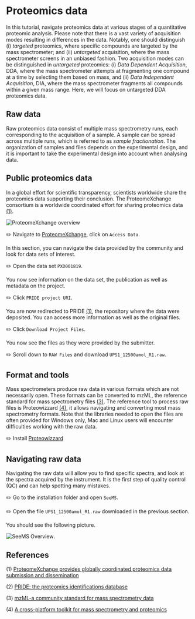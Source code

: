 # Proteomics data

In this tutorial, navigate proteomics data at various stages of a quantitative proteomic analysis. Please note that there is a vast variety of acquisition modes resulting in differences in the data. Notably, one should distinguish (i) _targeted_ proteomics, where specific compounds are targeted by the mass spectrometer; and (ii) _untargeted_ acquisition, where the mass spectrometer screens in an unbiased fashion. Two acquisition modes can be distinguished in _untargeted_ proteomics: (i) _Data Dependent Acquisition_, DDA, where the mass spectrometer attempts at fragmenting one compound at a time by selecting them based on mass, and (ii) _Data Independent Acquisition_, DIA, where the mass spectrometer fragments all compounds within a given mass range. Here, we will focus on untargeted DDA proteomics data.


## Raw data

Raw proteomics data consist of multiple mass spectrometry runs, each corresponding to the acquisition of a sample. A sample can be spread across multiple runs, which is referred to as _sample fractionation_. The organization of samples and files depends on the experimental design, and it is important to take the experimental design into account when analysing data.


## Public proteomics data

In a global effort for scientific transparency, scientists worldwide share the proteomics data supporting their conclusion. The ProteomeXchange consortium is a worldwide coordinated effort for sharing proteomics data [(1)](#references).

![ProteomeXchange overview](http://www.proteomexchange.org/px_members.png "ProteomeXchange overview")

:pencil2: Navigate to [ProteomeXchange](http://www.proteomexchange.org), click on `Access Data`.

In this section, you can navigate the data provided by the community and look for data sets of interest.

:pencil2: Open the data set `PXD001819`.

You now see information on the data set, the publication as well as metadata on the project.

:pencil2: Click `PRIDE project URI`.

You are now redirected to PRIDE [(1)](#references), the repository where the data were deposited. You can access more information as well as the original files.

:pencil2: Click `Download Project Files`.

You now see the files as they were provided by the submitter.

:pencil2: Scroll down to `RAW Files` and download `UPS1_12500amol_R1.raw`.


## Format and tools

Mass spectrometers produce raw data in various formats which are not necessarily open. These formats can be converted to mzML, the reference standard for mass spectrometry files [(3)](#references). The reference tool to process raw files is Proteowizzard [(4)](#references), it allows navigating and converting most mass spectrometry formats. Note that the libraries needed to open the files are often provided for Windows only, Mac and Linux users will encounter difficulties working with the raw data.

:pencil2: Install [Proteowizzard](http://proteowizard.sourceforge.net/)


## Navigating raw data

Navigating the raw data will allow you to find specific spectra, and look at the spectra acquired by the instrument. It is the first step of quality control (QC) and can help spotting many mistakes.

:pencil2: Go to the installation folder and open `SeeMS`.

:pencil2: Open the file `UPS1_12500amol_R1.raw` downloaded in the previous section.

You should see the following picture.

![SeeMS Overview](Proteomics_data/images/seeMS_1.jpg?raw=true "SeeMS Overview").








## References

(1) [ProteomeXchange provides globally coordinated proteomics data submission and dissemination](https://www.ncbi.nlm.nih.gov/pubmed/24727771)

(2) [PRIDE: the proteomics identifications database](https://www.ncbi.nlm.nih.gov/pubmed/16041671)

(3) [mzML-a community standard for mass spectrometry data](https://www.ncbi.nlm.nih.gov/pubmed/20716697)

(4) [A cross-platform toolkit for mass spectrometry and proteomics](https://www.ncbi.nlm.nih.gov/pubmed/23051804)

